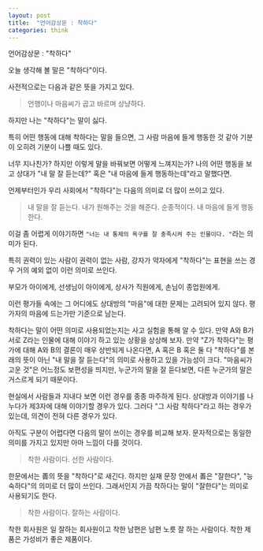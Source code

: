 ```yaml
---
layout: post
title:  "언어감상문 : 착하다"
categories: think
---
```


언어감상문 : "착하다"

오늘 생각해 볼 말은 "착하다"이다. 

사전적으로는 다음과 같은 뜻을 가지고 있다. 

> 언행이나 마음씨가 곱고 바르며 상냥하다.

하지만 나는 "착하다"는 말이 싫다. 

특히 어떤 행동에 대해 착하다는 말을 들으면, 그 사람 마음에 들게 행동한 것 같아 기분이 오히려 기분이 나쁠 때도 있다. 

너무 지나친가? 하지만 이렇게 말을 바꿔보면 어떻게 느껴지는가? 나의 어떤 행동을 보고 상대가 "내 말 잘 듣는데?" 혹은 "내 마음에 들게 행동하는데"라고 말했다면.

언제부터인가 우리 사회에서 "착하다"는 다음의 의미로 더 많이 쓰이고 있다. 

> 내 말을 잘 듣는다. 
> 내가 원해주는 것을 해준다. 
> 순종적이다. 
> 내 마음에 들게 행동한다.

이걸 좀 어렵게 이야기하면 `"너는 내 통제의 욕구를 잘 충족시켜 주는 인물이다. "`라는 의미가 된다. 

특히 권력이 있는 사람이 권력이 없는 사람, 강자가 약자에게 "착하다"는 표현을 쓰는 경우 거의 예외 없이 이런 의미로 쓰인다. 

부모가 아이에게, 선생님이 아이에게, 상사가 직원에게, 손님이 종업원에게. 

이런 평가들 속에는 그 어디에도 상대방의 "마음"에 대한 문제는 고려되어 있지 않다. 평가자의 마음에 드는가만 기준으로 남는다. 

착하다는 말이 어떤 의미로 사용되었는지는 사고 실험을 통해 알 수 있다. 만약 A와 B가 서로 Z라는 인물에 대해 이야기 하고 있는 상황을 상상해 보자. 만약 "Z가 착하다"는 평가에 대해 A와 B의 결론이 매우 상반되게 나온다면, A 혹은 B 혹은 둘 다 "착하다"를 본래의 뜻이 아닌 "내 말을 잘 듣는다"의 의미로 사용하고 있을 가능성이 크다. "마음씨가 고운 것"은 어느정도 보편성을 띄지만, 누군가의 말을 잘 듣다보면, 다른 누군가의 말은 거스르게 되기 때문이다. 

현실에서 사람들과 지내다 보면 이런 경우를 종종 마주하게 된다. 상대방과 이야기를 나누다가 제3자에 대해 이야기할 경우가 있다.  그러다 "그 사람 착하다"라고 하는 경우가 있는데, 의견이 전혀 다른 경우가 있다. 

아직도 구분이 어렵다면 다음의 말이 쓰이는 경우를 비교해 보자. 문자적으로는 동일한 의미를 가지고 있지만 아마 느낌이 다를 것이다.

> 착한 사람이다. 
> 선한 사람이다.

한문에서는 善의 뜻을  "착하다"로 새긴다. 하지만 실재 문장 안에서 善은 "잘한다", "능숙하다"의 의미로 더 많이 쓰인다. 그래서인지 가끔 착하다는 말이 "잘한다"는 의미로 사용되기도 한다. 

> 착한 사람이다.
> 잘하는 사람이다. 

착한 회사원은 일 잘하는 회사원이고 착한 남편은 남편 노릇 잘 하는 사람이다. 착한 제품은 가성비가 좋은 제품이다. 



